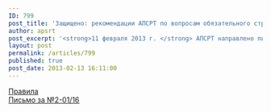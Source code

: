 ```yaml
---
ID: 799
post_title: 'Защищено: рекомендации АПСРТ по вопросам обязательного страхования'
author: apsrt
post_excerpt: '<strong>11 февраля 2013 г. </strong> АПСРТ направлено письмо организациям – членам ассоциации  за N 2-01/28 с информацией и  рекомендациями, в связи с введением с навигации 2013 г. обязательного страхования гражданской ответственности судовладельца и обязательного страхования перевозчика перед пассажирами.'
layout: post
permalink: /articles/799
published: true
post_date: 2013-02-13 16:11:00
---
```

[<span style="text-decoration:underline;">Правила</span>][1]  
[<span style="text-decoration:underline;">Письмо за №2-01/16</span>][2]

 [1]: http://www.apsrt.ru/docs/ps12.doc
 [2]: http://www.apsrt.ru/docs/ps11.doc